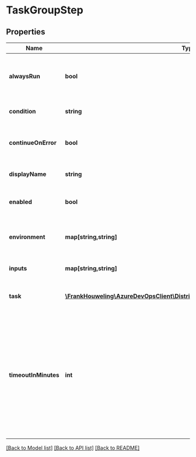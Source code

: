 # TaskGroupStep

## Properties
Name | Type | Description | Notes
------------ | ------------- | ------------- | -------------
**alwaysRun** | **bool** | Gets or sets as &#39;true&#39; to run the task always, &#39;false&#39; otherwise. | [optional] 
**condition** | **string** | Gets or sets condition for the task. | [optional] 
**continueOnError** | **bool** | Gets or sets as &#39;true&#39; to continue on error, &#39;false&#39; otherwise. | [optional] 
**displayName** | **string** | Gets or sets the display name. | [optional] 
**enabled** | **bool** | Gets or sets as task is enabled or not. | [optional] 
**environment** | **map[string,string]** | Gets dictionary of environment variables. | [optional] 
**inputs** | **map[string,string]** | Gets or sets dictionary of inputs. | [optional] 
**task** | [**\FrankHouweling\AzureDevOpsClient\DistributedTask\Model\TaskDefinitionReference**](TaskDefinitionReference.md) | Gets or sets the reference of the task. | [optional] 
**timeoutInMinutes** | **int** | Gets or sets the maximum time, in minutes, that a task is allowed to execute on agent before being cancelled by server. A zero value indicates an infinite timeout. | [optional] 

[[Back to Model list]](../README.md#documentation-for-models) [[Back to API list]](../README.md#documentation-for-api-endpoints) [[Back to README]](../README.md)


